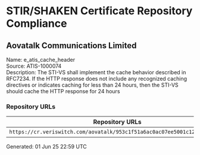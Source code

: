 # STIR/SHAKEN Certificate Repository Compliance

## Aovatalk Communications Limited

Name: e_atis_cache_header\
Source: ATIS-1000074\
Description: The STI-VS shall implement the cache behavior described in RFC7234. If the HTTP response does not include any recognized caching directives or indicates caching for less than 24 hours, then the STI-VS should cache the HTTP response for 24 hours
### Repository URLs

| Repository URLs | Not After |  Problems | Link |
|-----------------|-----------|-----------|------|
| `https://cr.veriswitch.com/aovatalk/953c1f51a6ac0ac07ee5001c12f67675.cer` | 07&#160;Nov&#160;25&#160;23:36&#160;UTC | true | [view](../../REPOS/9ce0231c30e901463fd250e574d57bacd240707d/README.md) |


Generated: 01 Jun 25 22:59 UTC